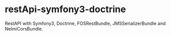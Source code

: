 # restApi-symfony3-doctrine
RestAPI with Symfony3, Doctrine, FOSRestBundle, JMSSerializerBundle and NelmiCorsBundle.

